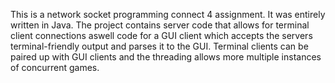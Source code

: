 This is a network socket programming connect 4 assignment. It was entirely written in Java. The project contains server code that allows for terminal client connections aswell code for a GUI client which accepts the servers terminal-friendly output and parses it to the GUI. Terminal clients can be paired up with GUI clients and the threading allows more multiple instances of concurrent games.
